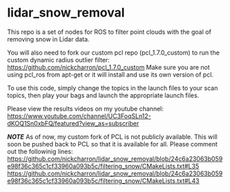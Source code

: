 # lidar_snow_removal
This repo is a set of nodes for ROS to filter point clouds with the goal of removing snow in Lidar data.

You will also need to fork our custom pcl repo (pcl_1.7.0_custom) to run the custom dynamic radius outlier filter:             
  https://github.com/nickcharron/pcl_1.7.0_custom
  Make sure you are not using pcl_ros from apt-get or it will install and use its own version of pcl.

To use this code, simply change the topics in the launch files to your scan topics, then play your bags and launch the appropriate launch files.

Please view the results videos on my youtube channel: https://www.youtube.com/channel/UC3FoqSLn12-dKOQ1Sn0xbFQ/featured?view_as=subscriber

***NOTE***
As of now, my custom fork of PCL is not publicly available. This will soon be pushed back to PCL so that it is available for all. Please comment out the followinig lines:
  https://github.com/nickcharron/lidar_snow_removal/blob/24c6a23063b059e98f36c365c1cf33960a093b5c/filtering_snow/CMakeLists.txt#L35
  https://github.com/nickcharron/lidar_snow_removal/blob/24c6a23063b059e98f36c365c1cf33960a093b5c/filtering_snow/CMakeLists.txt#L43
